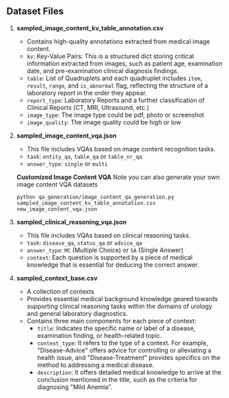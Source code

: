 ## Dataset Files

1. **sampled_image_content_kv_table_annotation.csv**
   - Contains high-quality annotations extracted from medical image content.
   - `kv`: Key-Value Pairs: This is a structured dict storing critical information extracted from images, such as patient age, examination date, and pre-examination clinical diagnosis findings.
   - `table`: List of Quadruplets and each quadruplet includes `item`, `result`, `range`, and `is_abnormal` flag, reflecting the structure of a laboratory report in the order they appear.
   - `report_type`: Laboratory Reports and a further classification of Clinical Reports (CT, MRI, Ultrasound, etc.)
   - `image_type`: The image type could be pdf, photo or screenshot
   - `image_quality`: The image quality could be high or low

2. **sampled_image_content_vqa.json**
   - This file includes VQAs based on image content recognition tasks.
   - `task`: `entity_qa`, `table_qa` or `table_nr_qa`
   - `answer_type`: `single` or `multi`
     
   **Customized Image Content VQA**
   Note you can also generate your own image content VQA datasets
   ```shell
   python qa_generation/image_content_qa_generation.py sampled_image_content_kv_table_annotation.csv new_image_content_vqa.json
   ```

3. **sampled_clinical_reasoning_vqa.json**
   - This file includes VQAs based on clinical reasoning tasks.
   - `task`: `disease_qa`, `status_qa` or `advice_qa`
   - `answer_type`: `MC` (Multiple Choice) or `SA` (Single Answer)
   - `context`: Each question is supported by a piece of medical knowledge that is essential for deducing the correct answer.

4. **sampled_context_base.csv**
   - A collection of contexts
   - Provides essential medical background knowledge geared towards supporting clinical reasoning tasks within the domains of urology and general laboratory diagnostics.
   - Contains three main components for each piece of context:
     - `title`: Indicates the specific name or label of a disease, examination finding, or health-related topic.
     - `context_type`: It refers to the type of a context. For example, "Disease-Advice" offers advice for controlling or alleviating a health issue, and "Disease-Treatment" provides specifics on the method to addressing a medical disease.
     - `description`: It offers detailed medical knowledge to arrive at the conclusion mentioned in the title, such as the criteria for diagnosing "Mild Anemia".


